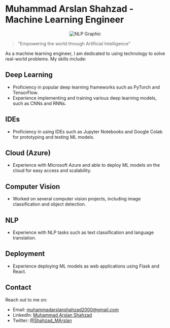 # Muhammad Arslan Shahzad - Machine Learning Engineer

<p align="center">
  <img src="https://i0.wp.com/erainnovator.com/wp-content/uploads/2020/07/Natural-language-processing.png?resize=930%2C620&ssl=1" alt="NLP Graphic">
</p>

> "Empowering the world through Artificial Intelligence"

As a machine learning engineer, I am dedicated to using technology to solve real-world problems. My skills include:

## Deep Learning
- Proficiency in popular deep learning frameworks such as PyTorch and TensorFlow.
- Experience implementing and training various deep learning models, such as CNNs and RNNs.

## IDEs
- Proficiency in using IDEs such as Jupyter Notebooks and Google Colab for prototyping and testing ML models.

## Cloud (Azure)
- Experience with Microsoft Azure and able to deploy ML models on the cloud for easy access and scalability.

## Computer Vision
- Worked on several computer vision projects, including image classification and object detection.

## NLP
- Experience with NLP tasks such as text classification and language translation.

## Deployment
- Experience deploying ML models as web applications using Flask and React.

## Contact

Reach out to me on:
- Email: [muhammadarslanshahzad2000@gmail.com](mailto:muhammadarslanshahzad2000@gmail.com)
- LinkedIn: [Muhammad Arslan Shahzad](https://www.linkedin.com/in/muhammad-arslan-shahzad/)
- Twitter: [@Shahzad_MArslan](https://twitter.com/Shahzad_MArslan)

